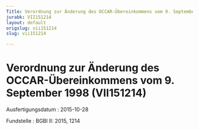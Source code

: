 ```yaml
---
Title: Verordnung zur Änderung des OCCAR-Übereinkommens vom 9. September 1998
jurabk: VII151214
layout: default
origslug: vii151214
slug: vii151214

---
```


# Verordnung zur Änderung des OCCAR-Übereinkommens vom 9. September 1998 (VII151214)

Ausfertigungsdatum
:   2015-10-28

Fundstelle
:   BGBl II: 2015, 1214

